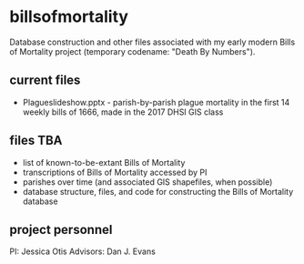 # billsofmortality
Database construction and other files associated with my early modern Bills of Mortality project (temporary codename: "Death By Numbers").

## current files

- Plagueslideshow.pptx - parish-by-parish plague mortality in the first 14 weekly bills of 1666, made in the 2017 DHSI GIS class

## files TBA

- list of known-to-be-extant Bills of Mortality
- transcriptions of Bills of Mortality accessed by PI
- parishes over time (and associated GIS shapefiles, when possible)
- database structure, files, and code for constructing the Bills of Mortality database

## project personnel

PI: Jessica Otis
Advisors: Dan J. Evans
